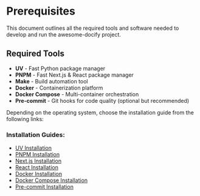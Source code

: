 # Prerequisites
This document outlines all the required tools and software needed to develop and run the awesome-docify project.

## Required Tools

- **UV** - Fast Python package manager
- **PNPM** - Fast Next.js & React package manager  
- **Make** - Build automation tool
- **Docker** - Containerization platform
- **Docker Compose** - Multi-container orchestration
- **Pre-commit** - Git hooks for code quality (optional but recommended)

Depending on the operating system, choose the installation guide from the following links:

### Installation Guides:
- [UV Installation](https://docs.astral.sh/uv/getting-started/installation/)
- [PNPM Installation](https://pnpm.io/installation)
- [Next.js Installation](https://nextjs.org/docs/getting-started/installation)
- [React Installation](https://react.dev/learn/start-a-new-react-project)
- [Docker Installation](https://docs.docker.com/get-docker/)
- [Docker Compose Installation](https://docs.docker.com/compose/install/)
- [Pre-commit Installation](https://pre-commit.com/#install)


